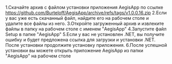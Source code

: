 1.Скачайте архив с файлом установки приложения AegisApp по ссылке https://github.com/Burteloff/AegisApp/archive/refs/tags/v1.0.0.16.zip
2.Если у вас уже есть скачанный файл, найдите его на рабочем столе и удалите все файлы из него.
3.Откройте загруженный архив и извлеките файлы в папку на рабочем столе с именем "AegisApp"
4.Запустите файл Setup в папке "AegisApp"
5.Если у вас не установлен .NET, вы получите ошибку и будет предложена ссылка для загрузки и установки .NET. После установки продолжите установку приложения.
6.После успешной установки вы можете открыть приложение AegisApp из папки "AegisApp" на рабочем столе
